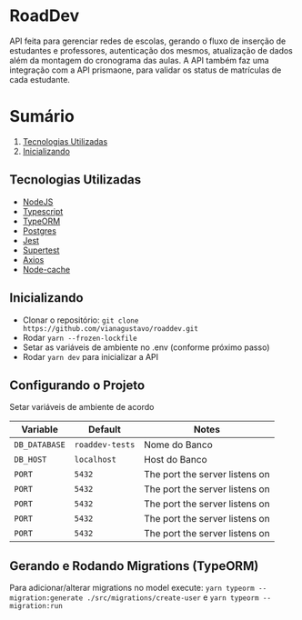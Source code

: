# RoadDev

API feita para gerenciar redes de escolas, gerando o fluxo de inserção de estudantes e professores, autenticação dos mesmos, atualização de dados além da montagem do cronograma das aulas.
A API também faz uma integração com a API prismaone, para validar os status de matrículas de cada estudante.

# Sumário
1. <a href="#Tecnologias utilizadas">Tecnologias Utilizadas</a>
2. <a href="#Inicializando">Inicializando</a>

## Tecnologias Utilizadas

- [NodeJS](https://nodejs.org/)
- [Typescript](https://www.typescriptlang.org/)
- [TypeORM](https://typeorm.io/)
- [Postgres](https://www.postgresql.org/)
- [Jest](https://jestjs.io/)
- [Supertest]()
- [Axios](https://axios-http.com/ptbr/)
- [Node-cache]()


## Inicializando

- Clonar o repositório: `git clone https://github.com/vianagustavo/roaddev.git`
- Rodar `yarn --frozen-lockfile`
- Setar as variáveis de ambiente no .env (conforme próximo passo)
- Rodar `yarn dev` para inicializar a API

## Configurando o Projeto

Setar variáveis de ambiente de acordo

| Variable | Default | Notes                          |
| --------------- | ---------------- | ------------------------------ |
|  `DB_DATABASE`  | `roaddev-tests`  | Nome do Banco |
|    `DB_HOST`    |    `localhost`   | Host do Banco |
| `PORT`   | `5432`  | The port the server listens on |
| `PORT`   | `5432`  | The port the server listens on |
| `PORT`   | `5432`  | The port the server listens on |
| `PORT`   | `5432`  | The port the server listens on |
| `PORT`   | `5432`  | The port the server listens on |

## Gerando e Rodando Migrations (TypeORM)

Para adicionar/alterar migrations no model execute:
`yarn typeorm -- migration:generate ./src/migrations/create-user`
e
`yarn typeorm -- migration:run`





